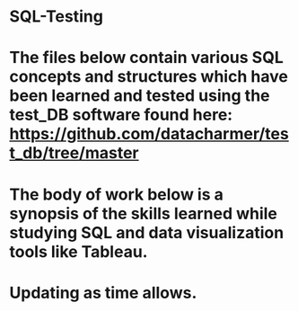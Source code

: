# SQL-Testing
# The files below contain various SQL concepts and structures which have been learned and tested using the test_DB software found here: https://github.com/datacharmer/test_db/tree/master
# The body of work below is a synopsis of the skills learned while studying SQL and data visualization tools like Tableau.
# Updating as time allows.
